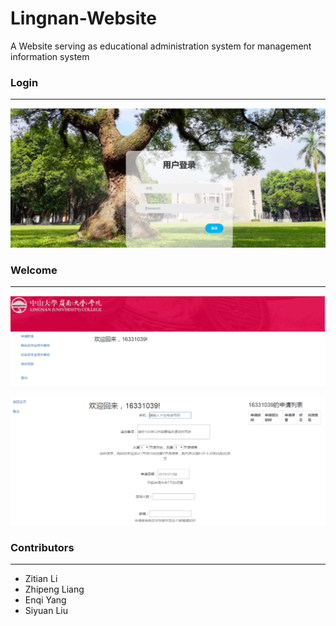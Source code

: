 # Lingnan-Website
A Website serving as educational administration system for management information system

### Login
------------------------------------------------
![Login](https://raw.githubusercontent.com/liangzp/Lingnan-Website/master/login.png)

### Welcome
----------------------------------------------
![Login](https://raw.githubusercontent.com/liangzp/Lingnan-Website/master/welcome.png)

![Login](https://raw.githubusercontent.com/liangzp/Lingnan-Website/master/welcome2.png)

### Contributors
---------------------------------------------
+ Zitian Li
+ Zhipeng Liang
+ Enqi Yang
+ Siyuan Liu
